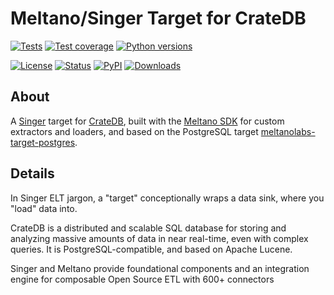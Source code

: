 # Meltano/Singer Target for CrateDB

[![Tests](https://github.com/crate-workbench/meltano-target-cratedb/actions/workflows/main.yml/badge.svg)](https://github.com/crate-workbench/meltano-target-cratedb/actions/workflows/main.yml)
[![Test coverage](https://img.shields.io/codecov/c/gh/crate-workbench/meltano-target-cratedb.svg)](https://codecov.io/gh/crate-workbench/meltano-target-cratedb/)
[![Python versions](https://img.shields.io/pypi/pyversions/meltano-target-cratedb.svg)](https://pypi.org/project/meltano-target-cratedb/)

[![License](https://img.shields.io/github/license/crate-workbench/meltano-target-cratedb.svg)](https://github.com/crate-workbench/meltano-target-cratedb/blob/main/LICENSE)
[![Status](https://img.shields.io/pypi/status/meltano-target-cratedb.svg)](https://pypi.org/project/meltano-target-cratedb/)
[![PyPI](https://img.shields.io/pypi/v/meltano-target-cratedb.svg)](https://pypi.org/project/meltano-target-cratedb/)
[![Downloads](https://pepy.tech/badge/meltano-target-cratedb/month)](https://pepy.tech/project/meltano-target-cratedb/)

## About

A [Singer] target for [CrateDB], built with the [Meltano SDK] for custom extractors
and loaders, and based on the PostgreSQL target [meltanolabs-target-postgres].


## Details

In Singer ELT jargon, a "target" conceptionally wraps a data sink, where you
"load" data into.

CrateDB is a distributed and scalable SQL database for storing and analyzing
massive amounts of data in near real-time, even with complex queries. It is
PostgreSQL-compatible, and based on Apache Lucene.

Singer and Meltano provide foundational components and an integration engine for
composable Open Source ETL with 600+ connectors


[CrateDB]: https://github.com/crate/crate
[Meltano SDK]: https://github.com/meltano/sdk
[meltanolabs-target-postgres]: https://pypi.org/project/meltanolabs-target-postgres/
[Singer]: https://github.com/singer-io
